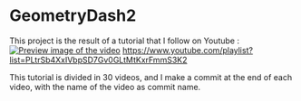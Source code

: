 # GeometryDash2

This project is the result of a tutorial that I follow on Youtube :
[![Preview image of the video](https://i.ytimg.com/vi/OOLZ6ejmnwE/maxresdefault.jpg)](https://www.youtube.com/playlist?list=PLtrSb4XxIVbpSD7Gv0GLtMtKxrFmmS3K2 "GamesWithGabe's tutorial - Click to Watch !")
https://www.youtube.com/playlist?list=PLtrSb4XxIVbpSD7Gv0GLtMtKxrFmmS3K2

This tutorial is divided in 30 videos, and I make a commit at the end of each video, with the name of the video as commit name.
